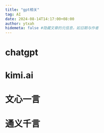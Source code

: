 ```yaml
---
title: "gpt相关"
tag: AI
date: 2024-08-14T14:17:00+08:00
author: ytxah
hidemeta: false #隐藏文章的元信息，如日期与作者
---
```

# chatgpt
# kimi.ai
# 文心一言
# 通义千言
